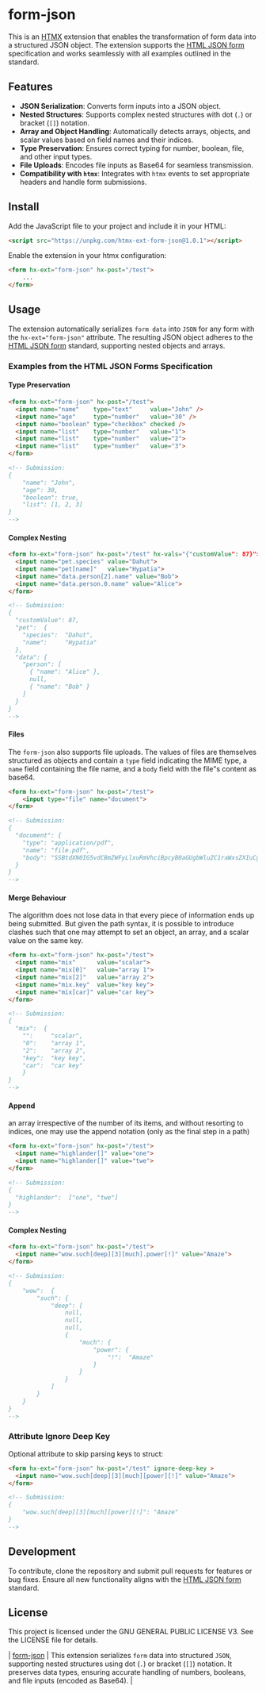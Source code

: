 # form-json
This is an [HTMX](https://htmx.org/) extension that enables the transformation of form data into a structured JSON object. The extension supports the [HTML JSON form](https://www.w3.org/TR/html-json-forms/) specification and works seamlessly with all examples outlined in the standard.

## Features

- **JSON Serialization**: Converts form inputs into a JSON object.
- **Nested Structures**: Supports complex nested structures with dot (`.`) or bracket (`[]`) notation.
- **Array and Object Handling**: Automatically detects arrays, objects, and scalar values based on field names and their indices.
- **Type Preservation**: Ensures correct typing for number, boolean, file, and other input types.
- **File Uploads**: Encodes file inputs as Base64 for seamless transmission.
- **Compatibility with `htmx`**: Integrates with `htmx` events to set appropriate headers and handle form submissions.

## Install

Add the JavaScript file to your project and include it in your HTML:

```html
<script src="https://unpkg.com/htmx-ext-form-json@1.0.1"></script>
```

Enable the extension in your htmx configuration:

```html
<form hx-ext="form-json" hx-post="/test">
    ...
</form>
```

## Usage

The extension automatically serializes `form data` into `JSON` for any form with the `hx-ext="form-json"` attribute. The resulting JSON object adheres to the [HTML JSON form](https://www.w3.org/TR/html-json-forms/) standard, supporting nested objects and arrays.

### Examples from the HTML JSON Forms Specification

#### Type Preservation
```html
<form hx-ext="form-json" hx-post="/test">
  <input name="name"    type="text"     value="John" />
  <input name="age"     type="number"   value="30" />
  <input name="boolean" type="checkbox" checked />
  <input name="list"    type="number"   value="1">
  <input name="list"    type="number"   value="2">
  <input name="list"    type="number"   value="3">
</form>

<!-- Submission:
{
    "name": "John",
    "age": 30,
    "boolean": true,
    "list": [1, 2, 3]
}
-->
```

#### Complex Nesting

```html
<form hx-ext="form-json" hx-post="/test" hx-vals="{"customValue": 87}">
  <input name="pet.species" value="Dahut">
  <input name="pet[name]"   value="Hypatia">
  <input name="data.person[2].name" value="Bob">
  <input name="data.person.0.name" value="Alice">
</form>

<!-- Submission:
{
  "customValue": 87,
  "pet":  {
    "species":  "Dahut",
    "name":     "Hypatia"
  },
  "data": {
    "person": [
      { "name": "Alice" },
      null,
      { "name": "Bob" }
    ]
  }
}
-->
```

#### Files

The `form-json` also supports file uploads. The values of files are themselves structured as objects and contain a `type` field indicating the MIME type, a `name` field containing the file name, and a `body` field with the file"s content as base64.
```html
<form hx-ext="form-json" hx-post="/test">
    <input type="file" name="document">
</form>

<!-- Submission:
{
  "document": {
    "type": "application/pdf",
    "name": "file.pdf",
    "body": "SSBtdXN0IG5vdCBmZWFyLlxuRmVhciBpcyB0aGUgbWluZC1raWxsZXIuCg=="
  }
}
-->
```

#### Merge Behaviour

The algorithm does not lose data in that every piece of information ends up being submitted. But given the path syntax, it is possible to introduce clashes such that one may attempt to set an object, an array, and a scalar value on the same key.

```html
<form hx-ext="form-json" hx-post="/test">
  <input name="mix"      value="scalar">
  <input name="mix[0]"   value="array 1">
  <input name="mix[2]"   value="array 2">
  <input name="mix.key"  value="key key">
  <input name="mix[car]" value="car key">
</form>

<!-- Submission:
{
  "mix":  {
    "":     "scalar",
    "0":    "array 1",
    "2":    "array 2",
    "key":  "key key",
    "car":  "car key"
    }
}
-->
```

#### Append

an array irrespective of the number of its items, and without resorting to indices, one may use the append notation (only as the final step in a path)

```html
<form hx-ext="form-json" hx-post="/test">
  <input name="highlander[]" value="one">
  <input name="highlander[]" value="twe">
</form>

<!-- Submission:
{
  "highlander":  ["one", "twe"]
}
-->
```

#### Complex Nesting
```html
<form hx-ext="form-json" hx-post="/test">
  <input name="wow.such[deep][3][much].power[!]" value="Amaze">
</form>

<!-- Submission:
{
    "wow":  {
        "such": {
            "deep": [
                null,
                null,
                null,
                {
                    "much": {
                        "power": {
                            "!":  "Amaze"
                        }
                    }
                }
            ]
        }
    }
}
-->
```

### Attribute Ignore Deep Key

Optional attribute to skip parsing keys to struct:
```html
<form hx-ext="form-json" hx-post="/test" ignore-deep-key >
  <input name="wow.such[deep][3][much][power][!]" value="Amaze">
</form>

<!-- Submission:
{
    "wow.such[deep][3][much][power][!]": "Amaze"
}
-->
```

## Development

To contribute, clone the repository and submit pull requests for features or bug fixes. Ensure all new functionality aligns with the [HTML JSON form](https://www.w3.org/TR/html-json-forms/) standard.

## License

This project is licensed under the GNU GENERAL PUBLIC LICENSE V3. See the LICENSE file for details.



| [form-json](https://github.com/xehrad/form-json/blob/main/README.md)                                                     | This extension serializes `form` data into structured `JSON`, supporting nested structures using dot (`.`) or bracket (`[]`) notation. It preserves data types, ensuring accurate handling of numbers, booleans, and file inputs (encoded as Base64).                                         |